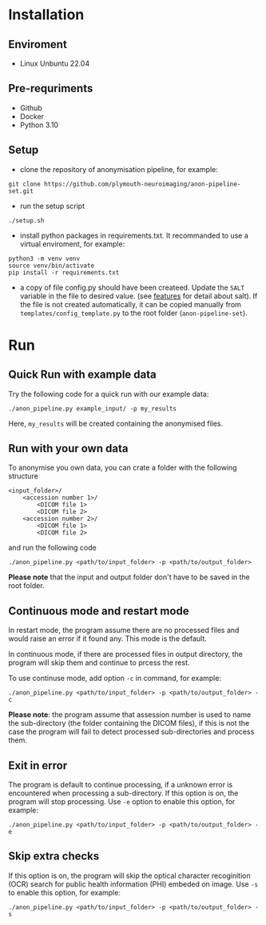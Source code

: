 # Installation

## Enviroment
- Linux Unbuntu 22.04

## Pre-requriments
- Github
- Docker
- Python 3.10


## Setup
- clone the repository of anonymisation pipeline, for example:

```
git clone https://github.com/plymouth-neuroimaging/anon-pipeline-set.git
```
- run the setup script 
```
./setup.sh
```
- install python packages in requirements.txt. It recommanded to use a virtual enviroment, for example:
```
python3 -m venv venv
source venv/bin/activate
pip install -r requirements.txt
```
- a copy of file config.py should have been createed. Update the `SALT` variable in the file to desired value. (see [features](features.md#deterministic-renaming-of-folder-names) for detail about salt).
If the file is not created automatically, it can be copied manually from `templates/config_template.py` to the root folder (`anon-pipeline-set`).

# Run

## Quick Run with example data

Try the following code for a quick run with our example data:
```
./anon_pipeline.py example_input/ -p my_results
```
Here, `my_results` will be created containing the anonymised files.



## Run with your own data

To anonymise you own data, you can crate a folder with the following structure
```
<input_folder>/
    <accession number 1>/
        <DICOM file 1>
        <DICOM file 2>
    <accession number 2>/
        <DICOM file 1>
        <DICOM file 2>    

```
and run the following code
```
./anon_pipeline.py <path/to/input_folder> -p <path/to/output_folder>
```
**Please note** that the input and output folder don't have to be saved in the root folder.



## Continuous mode and restart mode

In restart mode, the program assume there are no processed files and would raise an error if it found any. This mode is the default.

In continuous mode, if there are processed files in output directory, the program will skip them and continue to prcess the rest. 

To use continuse mode, add option `-c` in command, for example:
```
./anon_pipeline.py <path/to/input_folder> -p <path/to/output_folder> -c
```

**Please note**: the program assume that assession number is used to name the sub-directory (the folder containing the DICOM files), if this is not the case the program will fail to detect processed sub-directories and process them.


## Exit in error
The program is default to continue processing, if a unknown error is encountered when processing a sub-directory.
If this option is on, the program will stop processing. Use `-e` option to enable this option, for example:
```
./anon_pipeline.py <path/to/input_folder> -p <path/to/output_folder> -e
```

## Skip extra checks
If this option is on, the program will skip the optical character recoginition (OCR) search for public health information (PHI) embeded on image. Use `-s` to enable this option, for example:
```
./anon_pipeline.py <path/to/input_folder> -p <path/to/output_folder> -s
```


